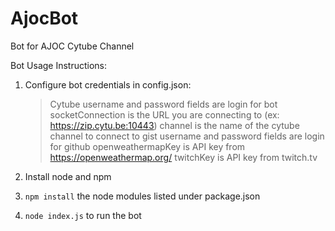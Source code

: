 # AjocBot
Bot for AJOC Cytube Channel

Bot Usage Instructions:

1. Configure bot credentials in config.json:

    > Cytube username and password fields are login for bot
    > socketConnection is the URL you are connecting to (ex: https://zip.cytu.be:10443)
    > channel is the name of the cytube channel to connect to
    > gist username and password fields are login for github
    > openweathermapKey is API key from https://openweathermap.org/
    > twitchKey is API key from twitch.tv
   
2. Install node and npm
3. <code>npm install</code> the node modules listed under package.json
4. <code>node index.js</code> to run the bot
